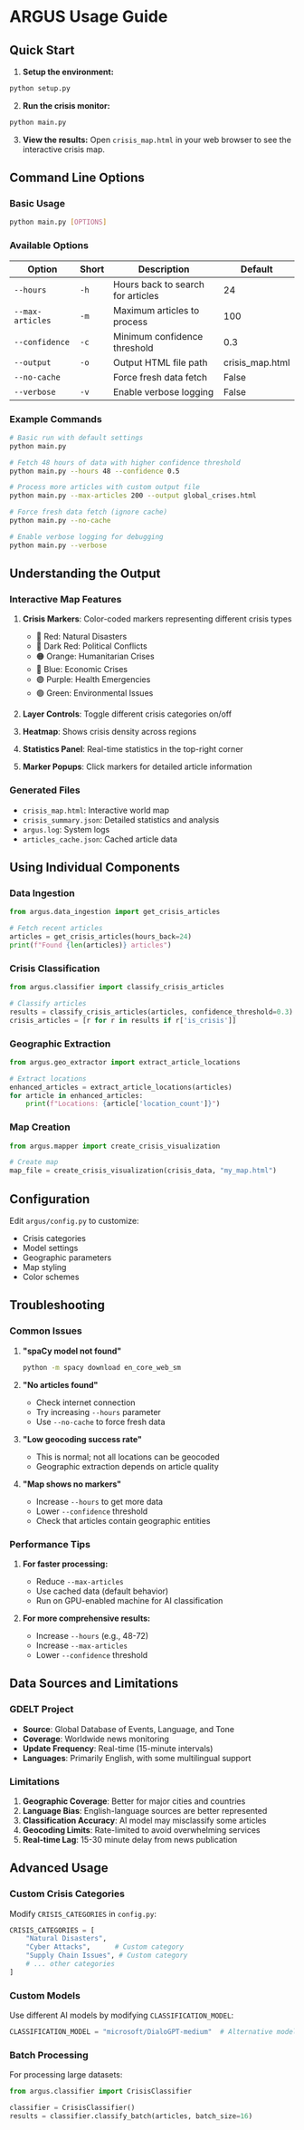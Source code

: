 # ARGUS Usage Guide

## Quick Start

1. **Setup the environment:**
```bash
python setup.py
```

2. **Run the crisis monitor:**
```bash
python main.py
```

3. **View the results:**
Open `crisis_map.html` in your web browser to see the interactive crisis map.

## Command Line Options

### Basic Usage
```bash
python main.py [OPTIONS]
```

### Available Options

| Option | Short | Description | Default |
|--------|-------|-------------|---------|
| `--hours` | `-h` | Hours back to search for articles | 24 |
| `--max-articles` | `-m` | Maximum articles to process | 100 |
| `--confidence` | `-c` | Minimum confidence threshold | 0.3 |
| `--output` | `-o` | Output HTML file path | crisis_map.html |
| `--no-cache` | | Force fresh data fetch | False |
| `--verbose` | `-v` | Enable verbose logging | False |

### Example Commands

```bash
# Basic run with default settings
python main.py

# Fetch 48 hours of data with higher confidence threshold
python main.py --hours 48 --confidence 0.5

# Process more articles with custom output file
python main.py --max-articles 200 --output global_crises.html

# Force fresh data fetch (ignore cache)
python main.py --no-cache

# Enable verbose logging for debugging
python main.py --verbose
```

## Understanding the Output

### Interactive Map Features

1. **Crisis Markers**: Color-coded markers representing different crisis types
   - 🔴 Red: Natural Disasters
   - 🔴 Dark Red: Political Conflicts
   - 🟠 Orange: Humanitarian Crises
   - 🔵 Blue: Economic Crises
   - 🟣 Purple: Health Emergencies
   - 🟢 Green: Environmental Issues

2. **Layer Controls**: Toggle different crisis categories on/off

3. **Heatmap**: Shows crisis density across regions

4. **Statistics Panel**: Real-time statistics in the top-right corner

5. **Marker Popups**: Click markers for detailed article information

### Generated Files

- `crisis_map.html`: Interactive world map
- `crisis_summary.json`: Detailed statistics and analysis
- `argus.log`: System logs
- `articles_cache.json`: Cached article data

## Using Individual Components

### Data Ingestion
```python
from argus.data_ingestion import get_crisis_articles

# Fetch recent articles
articles = get_crisis_articles(hours_back=24)
print(f"Found {len(articles)} articles")
```

### Crisis Classification
```python
from argus.classifier import classify_crisis_articles

# Classify articles
results = classify_crisis_articles(articles, confidence_threshold=0.3)
crisis_articles = [r for r in results if r['is_crisis']]
```

### Geographic Extraction
```python
from argus.geo_extractor import extract_article_locations

# Extract locations
enhanced_articles = extract_article_locations(articles)
for article in enhanced_articles:
    print(f"Locations: {article['location_count']}")
```

### Map Creation
```python
from argus.mapper import create_crisis_visualization

# Create map
map_file = create_crisis_visualization(crisis_data, "my_map.html")
```

## Configuration

Edit `argus/config.py` to customize:

- Crisis categories
- Model settings
- Geographic parameters
- Map styling
- Color schemes

## Troubleshooting

### Common Issues

1. **"spaCy model not found"**
   ```bash
   python -m spacy download en_core_web_sm
   ```

2. **"No articles found"**
   - Check internet connection
   - Try increasing `--hours` parameter
   - Use `--no-cache` to force fresh data

3. **"Low geocoding success rate"**
   - This is normal; not all locations can be geocoded
   - Geographic extraction depends on article quality

4. **"Map shows no markers"**
   - Increase `--hours` to get more data
   - Lower `--confidence` threshold
   - Check that articles contain geographic entities

### Performance Tips

1. **For faster processing:**
   - Reduce `--max-articles`
   - Use cached data (default behavior)
   - Run on GPU-enabled machine for AI classification

2. **For more comprehensive results:**
   - Increase `--hours` (e.g., 48-72)
   - Increase `--max-articles`
   - Lower `--confidence` threshold

## Data Sources and Limitations

### GDELT Project
- **Source**: Global Database of Events, Language, and Tone
- **Coverage**: Worldwide news monitoring
- **Update Frequency**: Real-time (15-minute intervals)
- **Languages**: Primarily English, with some multilingual support

### Limitations
1. **Geographic Coverage**: Better for major cities and countries
2. **Language Bias**: English-language sources are better represented
3. **Classification Accuracy**: AI model may misclassify some articles
4. **Geocoding Limits**: Rate-limited to avoid overwhelming services
5. **Real-time Lag**: 15-30 minute delay from news publication

## Advanced Usage

### Custom Crisis Categories
Modify `CRISIS_CATEGORIES` in `config.py`:
```python
CRISIS_CATEGORIES = [
    "Natural Disasters",
    "Cyber Attacks",      # Custom category
    "Supply Chain Issues", # Custom category
    # ... other categories
]
```

### Custom Models
Use different AI models by modifying `CLASSIFICATION_MODEL`:
```python
CLASSIFICATION_MODEL = "microsoft/DialoGPT-medium"  # Alternative model
```

### Batch Processing
For processing large datasets:
```python
from argus.classifier import CrisisClassifier

classifier = CrisisClassifier()
results = classifier.classify_batch(articles, batch_size=16)
```
